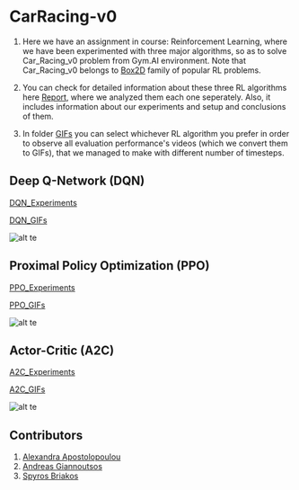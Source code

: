 # CarRacing-v0

1. Here we have an assignment in course: Reinforcement Learning, where we have been experimented with three major algorithms, so as to solve Car_Racing_v0 problem from Gym.AI environment. Note that Car_Racing_v0 belongs to [Box2D](https://gym.openai.com/envs/#box2d) family of popular RL problems. 

2. You can check for detailed information about these three RL algorithms here [Report](https://github.com/spympr/car_racer_gym/blob/main/Report.pdf), where we analyzed them each one seperately. Also, it includes information about our experiments and setup and conclusions of them.

3. In folder [GIFs](https://github.com/spympr/car_racer_gym/tree/main/GIFs) you can select whichever RL algorithm you prefer in order to observe all evaluation performance's videos (which we convert them to GIFs), that we managed to make with different number of timesteps.

## Deep Q-Network (DQN)

[DQN_Experiments](https://wandb.ai/andreas_giannoutsos/gym_car_racer/reports/DQN-Experiments---Vmlldzo0OTU0NzQ)

[DQN_GIFs](https://github.com/spympr/car_racer_gym/tree/main/GIFs/DQN)

![alt te](https://github.com/spympr/car_racer_gym/blob/main/GIFs/DQN/Steps_2000.gif)


## Proximal Policy Optimization (PPO)

[PPO_Experiments](https://wandb.ai/andreas_giannoutsos/gym_car_racer/reports/Proximal-Policy-Optimization-PPO-Experiments--Vmlldzo0OTU3MDA)

[PPO_GIFs](https://github.com/spympr/car_racer_gym/tree/main/GIFs/PPO)

![alt te](https://github.com/spympr/car_racer_gym/blob/main/GIFs/PPO/Steps_5000.gif)

## Actor-Critic (A2C)

[A2C_Experiments](https://wandb.ai/andreas_giannoutsos/gym_car_racer/reports/-ctor-Critic-A2C-Experiments--Vmlldzo0OTU3NDA)

[A2C_GIFs](https://github.com/spympr/car_racer_gym/tree/main/GIFs/A2C)

![alt te](https://github.com/spympr/car_racer_gym/blob/main/GIFs/A2C/g16-5000.gif)


## Contributors
1. [Alexandra Apostolopoulou](https://github.com/alexaapo)
2. [Andreas Giannoutsos](https://github.com/AGiannoutsos)
3. [Spyros Briakos](https://github.com/spympr)
